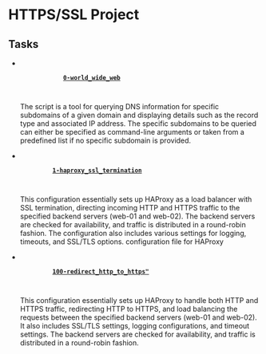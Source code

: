  <h1>HTTPS/SSL Project</h1>
 <h2>Tasks</h2>
 <ul>
   <li>   
      <code>
        <strong>
            <a href="https://github.com/NyasimiPhilip/alx-system_engineering-devops/blob/master/0x10-https_ssl/0-world_wide_web">0-world_wide_web</a>          
        </strong>
        </code>
         <p>
        The script is a tool for querying DNS information for specific subdomains of a given domain and displaying details such as the record type and associated IP address. The specific subdomains to be queried can either be specified as command-line arguments or taken from a predefined list if no specific subdomain is provided.
    </p>
     </li>
   <li>    
       <code>
       <strong>
         <a href="https://github.com/NyasimiPhilip/alx-system_engineering-devops/blob/master/0x10-https_ssl/1-haproxy_ssl_termination">1-haproxy_ssl_termination</a>
       </strong>
       </code>
     <p>
     This configuration essentially sets up HAProxy as a load balancer with SSL termination, directing incoming HTTP and HTTPS traffic to the specified backend servers (web-01 and web-02). The backend servers are checked for availability, and traffic is distributed in a round-robin fashion. The configuration also includes various settings for logging, timeouts, and SSL/TLS options.
   configuration file for HAProxy</p>
     </li>
   <li>    
       <code>
       <strong>
         <a href="https://github.com/NyasimiPhilip/alx-system_engineering-devops/blob/master/0x10-https_ssl/100-redirect_http_to_https">100-redirect_http_to_https"</a>
       </strong>
       </code>
     <p>
    This configuration essentially sets up HAProxy to handle both HTTP and HTTPS traffic, redirecting HTTP to HTTPS, and load balancing the requests between the specified backend servers (web-01 and web-02). It also includes SSL/TLS settings, logging configurations, and timeout settings. The backend servers are checked for availability, and traffic is distributed in a round-robin fashion.</p>
     </li>
 </ul>
